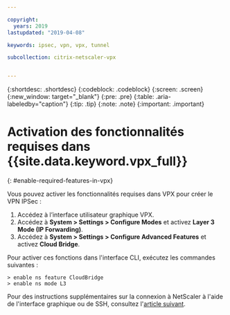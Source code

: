 ```yaml
---

copyright:
  years: 2019
lastupdated: "2019-04-08"

keywords: ipsec, vpn, vpx, tunnel

subcollection: citrix-netscaler-vpx


---
```


{:shortdesc: .shortdesc}
{:codeblock: .codeblock}
{:screen: .screen}
{:new_window: target="_blank"}
{:pre: .pre}
{:table: .aria-labeledby="caption"}
{:tip: .tip}
{:note: .note}
{:important: .important}

# Activation des fonctionnalités requises dans {{site.data.keyword.vpx_full}} 
{: #enable-required-features-in-vpx}

Vous pouvez activer les fonctionnalités requises dans VPX pour créer le VPN IPSec : 

1.	Accédez à l’interface utilisateur graphique VPX. 
2.	Accédez à **System > Settings > Configure Modes** et activez **Layer 3 Mode (IP Forwarding)**.
3.	Accédez à **System > Settings > Configure Advanced Features** et activez **Cloud Bridge**.

Pour activer ces fonctions dans l'interface CLI, exécutez les commandes suivantes :

```
> enable ns feature CloudBridge
> enable ns mode L3

```

Pour des instructions supplémentaires sur la connexion à NetScaler à l'aide de l'interface graphique ou de SSH, consultez l'[article suivant](/docs/infrastructure/citrix-netscaler-vpx?topic=citrix-netscaler-vpx-managing-your-citrix-netscaler-vpx#connecting-to-the-netscaler). 
